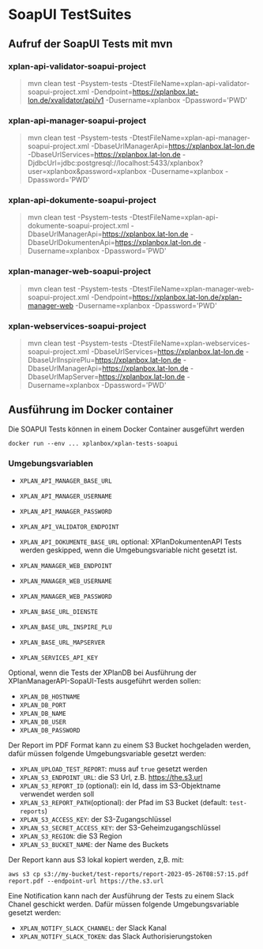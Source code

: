 # SoapUI TestSuites

## Aufruf der SoapUI Tests mit mvn

### xplan-api-validator-soapui-project

> mvn clean test -Psystem-tests -DtestFileName=xplan-api-validator-soapui-project.xml -Dendpoint=https://xplanbox.lat-lon.de/xvalidator/api/v1 -Dusername=xplanbox -Dpassword='PWD'

### xplan-api-manager-soapui-project

> mvn clean test -Psystem-tests -DtestFileName=xplan-api-manager-soapui-project.xml -DbaseUrlManagerApi=https://xplanbox.lat-lon.de -DbaseUrlServices=https://xplanbox.lat-lon.de -DjdbcUrl=jdbc:postgresql://localhost:5433/xplanbox?user=xplanbox&password=xplanbox -Dusername=xplanbox -Dpassword='PWD'

### xplan-api-dokumente-soapui-project

> mvn clean test -Psystem-tests -DtestFileName=xplan-api-dokumente-soapui-project.xml -DbaseUrlManagerApi=https://xplanbox.lat-lon.de -DbaseUrlDokumentenApi=https://xplanbox.lat-lon.de -Dusername=xplanbox -Dpassword='PWD'

### xplan-manager-web-soapui-project

> mvn clean test -Psystem-tests -DtestFileName=xplan-manager-web-soapui-project.xml -Dendpoint=https://xplanbox.lat-lon.de/xplan-manager-web -Dusername=xplanbox -Dpassword='PWD'

### xplan-webservices-soapui-project

> mvn clean test -Psystem-tests -DtestFileName=xplan-webservices-soapui-project.xml -DbaseUrlServices=https://xplanbox.lat-lon.de -DbaseUrlInspirePlu=https://xplanbox.lat-lon.de -DbaseUrlManagerApi=https://xplanbox.lat-lon.de -DbaseUrlMapServer=https://xplanbox.lat-lon.de -Dusername=xplanbox -Dpassword='PWD'



## Ausführung im Docker container

Die SOAPUI Tests können in einem Docker Container ausgeführt werden

```
docker run --env ... xplanbox/xplan-tests-soapui
```

### Umgebungsvariablen

- `XPLAN_API_MANAGER_BASE_URL`
- `XPLAN_API_MANAGER_USERNAME`
- `XPLAN_API_MANAGER_PASSWORD`

- `XPLAN_API_VALIDATOR_ENDPOINT`

- `XPLAN_API_DOKUMENTE_BASE_URL` optional: XPlanDokumentenAPI Tests werden geskipped, wenn die Umgebungsvariable nicht gesetzt ist.

- `XPLAN_MANAGER_WEB_ENDPOINT`
- `XPLAN_MANAGER_WEB_USERNAME`
- `XPLAN_MANAGER_WEB_PASSWORD`

- `XPLAN_BASE_URL_DIENSTE`
- `XPLAN_BASE_URL_INSPIRE_PLU`
- `XPLAN_BASE_URL_MAPSERVER`

- `XPLAN_SERVICES_API_KEY`

Optional, wenn die Tests der XPlanDB bei Ausführung der XPlanManagerAPI-SopaUI-Tests ausgeführt werden sollen:
- `XPLAN_DB_HOSTNAME`
- `XPLAN_DB_PORT`
- `XPLAN_DB_NAME`
- `XPLAN_DB_USER`
- `XPLAN_DB_PASSWORD`


Der Report im PDF Format kann zu einem S3 Bucket hochgeladen werden, dafür müssen folgende Umgebungsvariable gesetzt werden:

- `XPLAN_UPLOAD_TEST_REPORT`: muss auf `true` gesetzt werden
- `XPLAN_S3_ENDPOINT_URL`: die S3 Url, z.B. https://the.s3.url
- `XPLAN_S3_REPORT_ID` (optional): ein Id, dass im S3-Objektname verwendet werden soll
- `XPLAN_S3_REPORT_PATH`(optional): der Pfad im S3 Bucket (default: `test-reports`)
- `XPLAN_S3_ACCESS_KEY`: der S3-Zugangschlüssel
- `XPLAN_S3_SECRET_ACCESS_KEY`: der S3-Geheimzugangschlüssel
- `XPLAN_S3_REGION`: die S3 Region
- `XPLAN_S3_BUCKET_NAME`: der Name des Buckets

Der Report kann aus S3 lokal kopiert werden, z,B. mit:

	aws s3 cp s3://my-bucket/test-reports/report-2023-05-26T08:57:15.pdf report.pdf --endpoint-url https://the.s3.url

Eine Notification kann nach der Ausführung der Tests zu einem Slack Chanel geschickt werden. Dafür müssen folgende Umgebungsvariable gesetzt werden:

- `XPLAN_NOTIFY_SLACK_CHANNEL`: der Slack Kanal
- `XPLAN_NOTIFY_SLACK_TOKEN`: das Slack Authorisierungstoken